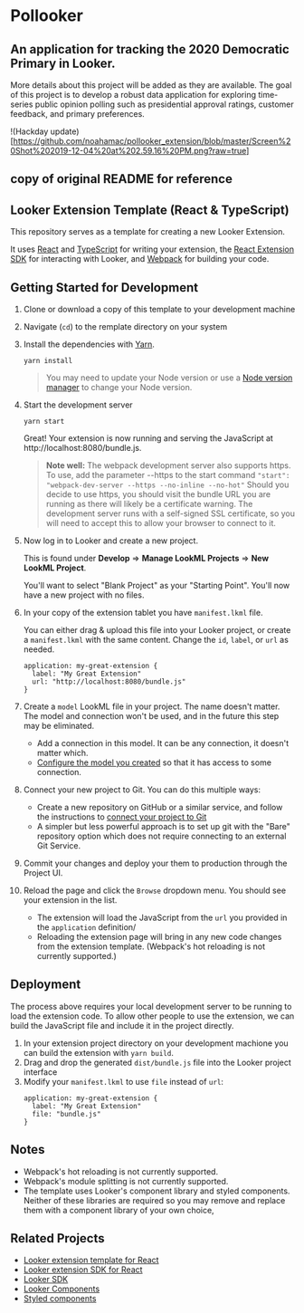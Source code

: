 # Pollooker
## An application for tracking the 2020 Democratic Primary in Looker.

More details about this project will be added as they are available. The goal of this project is to develop a robust data application for exploring time-series public opinion polling such as presidential approval ratings, customer feedback, and primary preferences.

!(Hackday update)[https://github.com/noahamac/pollooker_extension/blob/master/Screen%20Shot%202019-12-04%20at%202.59.16%20PM.png?raw=true]


## copy of original README for reference
## Looker Extension Template (React & TypeScript)

This repository serves as a template for creating a new Looker Extension.

It uses [React](https://reactjs.org/) and [TypeScript](https://www.typescriptlang.org/) for writing your extension, the [React Extension SDK](https://github.com/looker-open-source/extension-sdk-react) for interacting with Looker, and [Webpack](https://webpack.js.org/) for building your code.

## Getting Started for Development

1. Clone or download a copy of this template to your development machine
2. Navigate (`cd`) to the remplate directory on your system
3. Install the dependencies with [Yarn](https://yarnpkg.com/).

    ```
    yarn install
    ```

    > You may need to update your Node version or use a [Node version manager](https://github.com/nvm-sh/nvm) to change your Node version.
4.  Start the development server
    ```
    yarn start
    ```

    Great! Your extension is now running and serving the JavaScript at http://localhost:8080/bundle.js.

    > __Note well:__ The webpack development server also supports https. To use, add the parameter --https to the start command
    `"start": "webpack-dev-server --https --no-inline --no-hot"`
    Should you decide to use https, you should visit the bundle URL you are running as there will likely be a certificate warning. The development server runs with a self-signed SSL certificate, so you will need to accept this to allow your browser to connect to it.

5. Now log in to Looker and create a new project.

   This is found under __Develop__ => __Manage LookML Projects__ => __New LookML Project__.

   You'll want to select "Blank Project" as your "Starting Point". You'll now have a new project with no files.
6. In your copy of the extension tablet you have `manifest.lkml` file.

    You can either drag & upload this file into your Looker project, or create a `manifest.lkml` with the same content. Change the `id`, `label`, or `url` as needed.

    ```
    application: my-great-extension {
      label: "My Great Extension"
      url: "http://localhost:8080/bundle.js"
    }
    ```

7. Create a `model` LookML file in your project. The name doesn't matter. The model and connection won't be used, and in the future this step may be eliminated.
    - Add a connection in this model. It can be any connection, it doesn't matter which.
    - [Configure the model you created](https://docs.looker.com/data-modeling/getting-started/create-projects#configuring_a_model) so that it has access to some connection.

8. Connect your new project to Git. You can do this multiple ways:
    - Create a new repository on GitHub or a similar service, and follow the instructions to [connect your project to Git](https://docs.looker.com/data-modeling/getting-started/setting-up-git-connection)
    - A simpler but less powerful approach is to set up git with the "Bare" repository option which does not require connecting to an external Git Service.

9.  Commit your changes and deploy your them to production through the Project UI.
10. Reload the page and click the `Browse` dropdown menu. You should see your extension in the list.
    - The extension will load the JavaScript from the `url` you provided in the `application` definition/
    - Reloading the extension page will bring in any new code changes from the extension template. (Webpack's hot reloading is not currently supported.)

## Deployment

The process above requires your local development server to be running to load the extension code. To allow other people to use the extension, we can build the JavaScript file and include it in the project directly.

1. In your extension project directory on your development machione you can build the extension with `yarn build`.
2. Drag and drop the generated `dist/bundle.js` file into the Looker project interface
3. Modify your `manifest.lkml` to use `file` instead of `url`:
    ```
    application: my-great-extension {
      label: "My Great Extension"
      file: "bundle.js"
    }
    ```
## Notes

- Webpack's hot reloading is not currently supported.
- Webpack's module splitting is not currently supported.
- The template uses Looker's component library and styled components. Neither of these libraries are required so you may remove and replace them with a component library of your own choice,

## Related Projects

- [Looker extension template for React](https://github.com/looker-open-source/extension-template-react)
- [Looker extension SDK for React](https://www.npmjs.com/package/@looker/extension-sdk-react)
- [Looker SDK](https://www.npmjs.com/package/@looker/sdk)
- [Looker Components](https://components.looker.com/)
- [Styled components](https://www.styled-components.com/docs)
